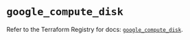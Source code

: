 # `google_compute_disk`

Refer to the Terraform Registry for docs: [`google_compute_disk`](https://registry.terraform.io/providers/hashicorp/google-beta/6.45.0/docs/resources/google_compute_disk).

